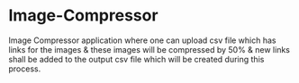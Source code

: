 # Image-Compressor
Image Compressor application where one can upload csv file which has links for the images & these images will be compressed by 50% & new links shall be added to the output csv file which will be created during this process. 
